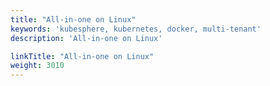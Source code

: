 ```yaml
---
title: "All-in-one on Linux"
keywords: 'kubesphere, kubernetes, docker, multi-tenant'
description: 'All-in-one on Linux'

linkTitle: "All-in-one on Linux"
weight: 3010
---
```

